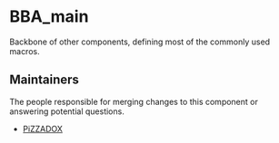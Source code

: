 BBA_main
========

Backbone of other components, defining most of the commonly used macros.


## Maintainers

The people responsible for merging changes to this component or answering potential questions.

- [PiZZADOX](https://github.com/PiZZAD0X)
